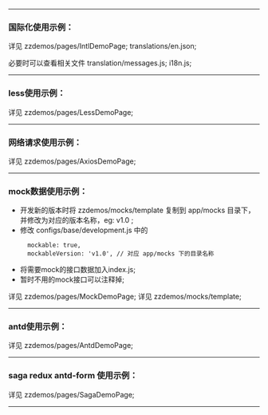 




---

### 国际化使用示例：
详见 zzdemos/pages/IntlDemoPage; translations/en.json;

必要时可以查看相关文件 translation/messages.js; i18n.js;


---

### less使用示例：
详见 zzdemos/pages/LessDemoPage;

---

### 网络请求使用示例：
详见 zzdemos/pages/AxiosDemoPage;

---

### mock数据使用示例：

- 开发新的版本时将 zzdemos/mocks/template 复制到 app/mocks 目录下，并修改为对应的版本名称，eg: v1.0 ;
- 修改 configs/base/development.js 中的 
  ```
    mockable: true,
    mockableVersion: 'v1.0', // 对应 app/mocks 下的目录名称
  ```
- 将需要mock的接口数据加入index.js;
- 暂时不用的mock接口可以注释掉;


详见 zzdemos/pages/MockDemoPage;
详见 zzdemos/mocks/template;

---
### antd使用示例：
详见 zzdemos/pages/AntdDemoPage;

---

### saga redux antd-form 使用示例：
详见 zzdemos/pages/SagaDemoPage;

---

